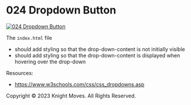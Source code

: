 # 024 Dropdown Button

[![024 Dropdown Button](https://img.youtube.com/vi/R6E3nDsQBxI/0.jpg)](https://www.youtube.com/watch?v=R6E3nDsQBxI)

The `index.html` file
- should add styling so that the drop-down-content is not initially visible
- should add styling so that the drop-down-content is displayed when hovering over the drop-down

Resources:
- https://www.w3schools.com/css/css_dropdowns.asp


Copyright &copy; 2023 Knight Moves. All Rights Reserved.
